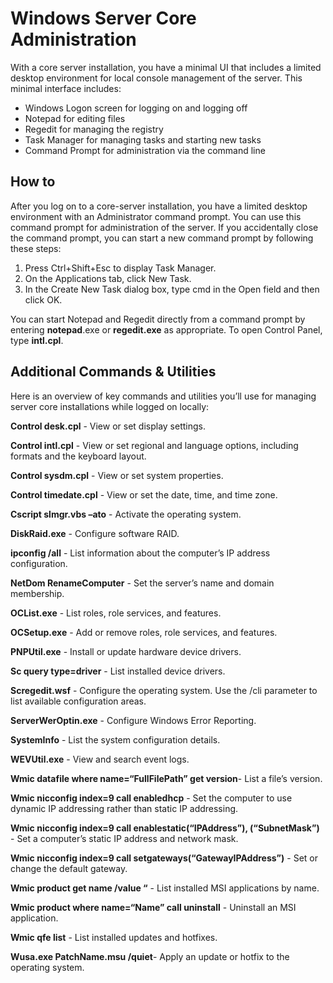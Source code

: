 # Windows Server Core Administration

With a core server installation, you have a minimal UI that includes a limited desktop environment for local console management of the server. This minimal interface includes:

* Windows Logon screen for logging on and logging off
* Notepad for editing files
* Regedit for managing the registry
* Task Manager for managing tasks and starting new tasks
* Command Prompt for administration via the command line

## How to
After you log on to a core-server installation, you have a limited desktop environment with an Administrator command prompt. You can use this command prompt for administration of the server. If you accidentally close the command prompt, you can start a new command prompt by following these steps:

1. Press Ctrl+Shift+Esc to display Task Manager.
2. On the Applications tab, click New Task.
3. In the Create New Task dialog box, type cmd in the Open field and then click OK.

You can start Notepad and Regedit directly from a command prompt by entering **notepad**.exe or **regedit.exe** as appropriate. To open Control Panel, type **intl.cpl**.

## Additional Commands & Utilities

Here is an overview of key commands and utilities you’ll use for managing server core installations while logged on locally:

**Control desk.cpl** - View or set display settings.

**Control intl.cpl** - View or set regional and language options, including formats and the keyboard layout.

**Control sysdm.cpl** - View or set system properties.

**Control timedate.cpl** - View or set the date, time, and time zone.

**Cscript slmgr.vbs –ato** - Activate the operating system.

**DiskRaid.exe** - Configure software RAID.

**ipconfig /all** - List information about the computer’s IP address configuration.

**NetDom RenameComputer** - Set the server’s name and domain membership.

**OCList.exe** - List roles, role services, and features.

**OCSetup.exe** - Add or remove roles, role services, and features.

**PNPUtil.exe** - Install or update hardware device drivers.

**Sc query type=driver** - List installed device drivers.

**Scregedit.wsf** - Configure the operating system. Use the /cli parameter to list available configuration areas.

**ServerWerOptin.exe** - Configure Windows Error Reporting.

**SystemInfo** - List the system configuration details.

**WEVUtil.exe** - View and search event logs.

**Wmic datafile where name=“FullFilePath” get version**- List a file’s version.

**Wmic nicconfig index=9 call enabledhcp** - Set the computer to use dynamic IP addressing rather than static IP addressing.

**Wmic nicconfig index=9 call enablestatic(“IPAddress”), (“SubnetMask”)** - Set a computer’s static IP address and network mask.

**Wmic nicconfig index=9 call setgateways(“GatewayIPAddress”)** - Set or change the default gateway.

**Wmic product get name /value “** - List installed MSI applications by name.

**Wmic product where name=“Name” call uninstall** - Uninstall an MSI application.

**Wmic qfe list** - List installed updates and hotfixes.

**Wusa.exe PatchName.msu /quiet**- Apply an update or hotfix to the operating system.
